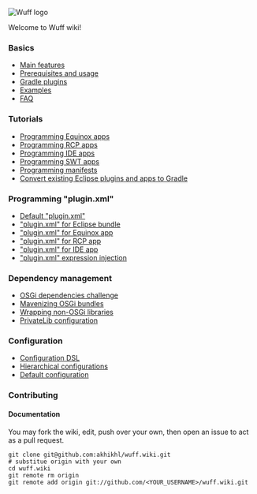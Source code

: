 ![Wuff logo](wiki/images/robo-dog_60x64.png)

Welcome to Wuff wiki!

### Basics

- [Main features](Main-features)
- [Prerequisites and usage](Prerequisites-and-usage)
- [Gradle plugins](Gradle-plugins)
- [Examples](Examples)
- [FAQ](Faq)

### Tutorials

- [Programming Equinox apps](Programming-Equinox-apps)
- [Programming RCP apps](Programming-RCP-apps)
- [Programming IDE apps](Programming-IDE-apps)
- [Programming SWT apps](Programming-SWT-apps)
- [Programming manifests](Programming-manifests)
- [Convert existing Eclipse plugins and apps to Gradle](Convert-existing-Eclipse-plugins-and-apps-to-Gradle)

### Programming "plugin.xml"

- [Default "plugin.xml"](Default-plugin.xml)
- ["plugin.xml" for Eclipse bundle](plugin.xml-for-eclipse-bundle)
- ["plugin.xml" for Equinox app](Plugin.xml-for-eclipse-equinox-app)
- ["plugin.xml" for RCP app](Plugin.xml-for-eclipse-rcp-app)
- ["plugin.xml" for IDE app](Plugin.xml-for-eclipse-ide-app)
- ["plugin.xml" expression injection](plugin.xml-expression-injection)

### Dependency management

- [OSGi dependencies challenge](OSGi-dependencies-challenge)
- [Mavenizing OSGi bundles](Mavenizing-OSGi-bundles)
- [Wrapping non-OSGi libraries](Wrapping-non-OSGi-libraries)
- [PrivateLib configuration](PrivateLib-configuration)

### Configuration

- [Configuration DSL](Configuration-DSL)
- [Hierarchical configurations](Hierarchical-configurations)
- [Default configuration](Default-configuration)

### Contributing

#### Documentation

You may fork the wiki, edit, push over your own, then open an issue to act as a pull request.

    git clone git@github.com:akhikhl/wuff.wiki.git
    # substitue origin with your own
    cd wuff.wiki
    git remote rm origin
    git remote add origin git://github.com/<YOUR_USERNAME>/wuff.wiki.git



